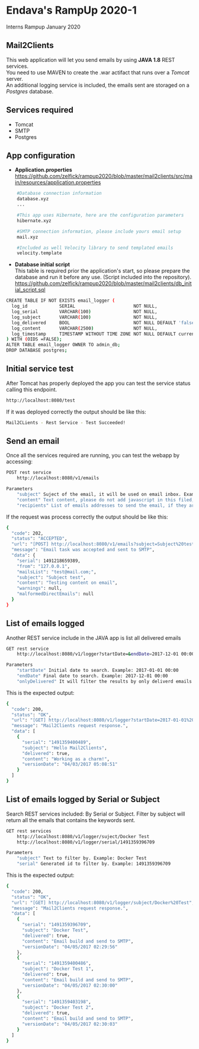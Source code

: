 # Endava's RampUp 2020-1
Interns Rampup January 2020

## Mail2Clients 

This web application will let you send emails by using **JAVA 1.8** REST services.     
You need to use MAVEN to create the .war actifact that runs over a *Tomcat* server.       
An additional logging service is included, the emails sent are storaged on a *Postgres* database.    

## Services required
- Tomcat 
- SMTP 
- Postgres 

## App configuration 

- **Application.properties**     
 https://github.com/zelfick/rampup2020/blob/master/mail2clients/src/main/resources/application.properties
```sh
    #Database connection information
    database.xyz 
    ...

    #This app uses Hibernate, here are the configuration parameters
    hibernate.xyz

    #SMTP connection information, please include yours email setup
    mail.xyz

    #Included as well Velocity library to send templated emails
    velocity.template 
 ```

- **Database initial script**     
This table is required prior the application's start, so please prepare the database and run it before any use. (Script included into the repository).
https://github.com/zelfick/rampup2020/blob/master/mail2clients/db_initial_script.sql
```sh
CREATE TABLE IF NOT EXISTS email_logger (
  log_id            SERIAL                      NOT NULL,
  log_serial        VARCHAR(100)                NOT NULL,
  log_subject       VARCHAR(100)                NOT NULL,
  log_delivered     BOOL                        NOT NULL DEFAULT 'false',
  log_content       VARCHAR(2500)               NOT NULL,
  log_timestamp     TIMESTAMP WITHOUT TIME ZONE NOT NULL DEFAULT current_timestamp
) WITH (OIDS =FALSE);
ALTER TABLE email_logger OWNER TO admin_db;
DROP DATABASE postgres;
```

## Initial service test 

After Tomcat has properly deployed the app you can test the service status calling this endpoint.
```sh
http://localhost:8080/test
  ```

If it was deployed correctly the output should be like this:
```sh
Mail2CLients - Rest Service - Test Succeeded! 
```

## Send an email

Once all the services required are running, you can test the webapp by accessing:
```sh
POST rest service
    http://localhost:8080/v1/emails

Parameters
    "subject" Suject of the email, it will be used on email inbox. Example: Hello I'm here!
    "content" Text content, please do not add javascript in this filed, mailboxs validate javascript conent and they will reject the email. 
    "recipients" List of emails addresses to send the email, if they are more that one separate them with ';'. Example: test@mail.com; test2@mail.com;.
  ```

If the request was process correctly the output should be like this:
```sh
{
  "code": 202,
  "status": "ACCEPTED",
  "url": "[POST] http://localhost:8080/v1/emails?subject=Subject%20test&content=Testing%20content%20on%20email&recipients=mail@mail.com;",
  "message": "Email task was accepted and sent to SMTP",
  "data": {
    "serial": 1491218659389,
    "from": "127.0.0.1",
    "mailsList": "test@mail.com;",
    "subject": "Subject test",
    "content": "Testing content on email",
    "warnings": null,
    "malformedDirectEmails": null
  }
} 
```

## List of emails logged

Another REST service include in the JAVA app is list all delivered emails
```sh
GET rest service
    http://localhost:8080/v1/logger?startDate=&endDate=2017-12-01 00:00&onlyDelivered=false

Parameters
    "startDate" Initial date to search. Example: 2017-01-01 00:00
    "endDate" Final date to search. Example: 2017-12-01 00:00
    "onlyDelivered" It will filter the results by only deliverd emails. Example: false *To return all emails on log.
  ```

This is the expected output:

```sh
{
  "code": 200,
  "status": "OK",
  "url": "[GET] http://localhost:8080/v1/logger?startDate=2017-01-01%2000:00&endDate=2017-12-01%2000:00&onlyDelivered=false",
  "message": "Mail2Clients request response.",
  "data": [
    {
      "serial": "1491359400489",
      "subject": "Hello Mail2Clients",
      "delivered": true,
      "content": "Working as a charm!",
      "versionDate": "04/03/2017 05:08:51"
    }
  ]
}
```

## List of emails logged by Serial or Subject

Search REST services included: By Serial or Subject. Filter by subject will return all the emails that contains the keywords sent.
 
```sh
GET rest services
    http://localhost:8080/v1/logger/suject/Docker Test
    http://localhost:8080/v1/logger/serial/1491359396709

Parameters
    "subject" Text to filter by. Example: Docker Test
    "serial" Generated id to filter by. Example: 1491359396709
  ```

This is the expected output:

```sh
{
  "code": 200,
  "status": "OK",
  "url": "[GET] http://localhost:8080/v1/logger/subject/Docker%20Test",
  "message": "Mail2Clients request response.",
  "data": [
    {
      "serial": "1491359396709",
      "subject": "Docker Test",
      "delivered": true,
      "content": "Email build and send to SMTP",
      "versionDate": "04/05/2017 02:29:56"
    },
    {
      "serial": "1491359400486",
      "subject": "Docker Test 1",
      "delivered": true,
      "content": "Email build and send to SMTP",
      "versionDate": "04/05/2017 02:30:00"
    },
    {
      "serial": "1491359403198",
      "subject": "Docker Test 2",
      "delivered": true,
      "content": "Email build and send to SMTP",
      "versionDate": "04/05/2017 02:30:03"
    }
  ]
}
```

